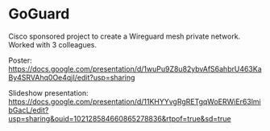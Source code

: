 # GoGuard
Cisco sponsored project to create a Wireguard mesh private network. Worked with 3 colleagues.

Poster: https://docs.google.com/presentation/d/1wuPu9Z8u82ybvAfS6ahbrU463KaBy4SRVAhq0Oe4qjI/edit?usp=sharing


Slideshow presentation: https://docs.google.com/presentation/d/11KHYYvgRgRETgqWoERWiEr63lmibGacL/edit?usp=sharing&ouid=102128584660865278836&rtpof=true&sd=true
